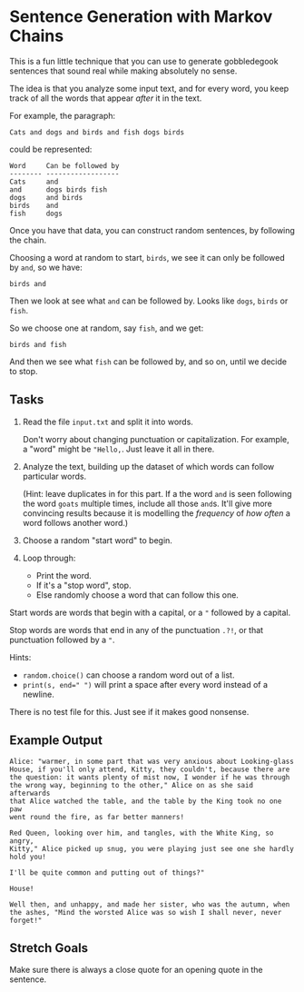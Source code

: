 # Sentence Generation with Markov Chains

This is a fun little technique that you can use to generate gobbledegook
sentences that sound real while making absolutely no sense.

The idea is that you analyze some input text, and for every word, you
keep track of all the words that appear _after_ it in the text.

For example, the paragraph:

```
Cats and dogs and birds and fish dogs birds
```

could be represented:

```
Word     Can be followed by
-------- ------------------
Cats     and
and      dogs birds fish
dogs     and birds
birds    and
fish     dogs
```

Once you have that data, you can construct random sentences, by
following the chain.

Choosing a word at random to start, `birds`, we see it can only be
followed by `and`, so we have:

```
birds and
```

Then we look at see what `and` can be followed by. Looks like `dogs`,
`birds` or `fish`.

So we choose one at random, say `fish`, and we get:

```
birds and fish
```

And then we see what `fish` can be followed by, and so on, until we
decide to stop.

## Tasks

1. Read the file `input.txt` and split it into words.

   Don't worry about changing punctuation or capitalization. For
   example, a "word" might be `"Hello,`. Just leave it all in there.

2. Analyze the text, building up the dataset of which words can follow
   particular words.

   (Hint: leave duplicates in for this part. If a the word `and` is seen
   following the word `goats` multiple times, include all those `and`s.
   It'll give more convincing results because it is modelling the
   _frequency_ of _how often_ a word follows another word.)

3. Choose a random "start word" to begin.

4. Loop through:

   * Print the word.
   * If it's a "stop word", stop.
   * Else randomly choose a word that can follow this one.

Start words are words that begin with a capital, or a `"` followed by a
capital.

Stop words are words that end in any of the punctuation `.?!`, or that
punctuation followed by a `"`.

Hints:
  
* `random.choice()` can choose a random word out of a list.
* `print(s, end=" ")` will print a space after every word instead of a
  newline.

There is no test file for this. Just see if it makes good nonsense.

## Example Output

```
Alice: "warmer, in some part that was very anxious about Looking-glass
House, if you'll only attend, Kitty, they couldn't, because there are
the question: it wants plenty of mist now, I wonder if he was through
the wrong way, beginning to the other," Alice on as she said afterwards
that Alice watched the table, and the table by the King took no one paw
went round the fire, as far better manners! 

Red Queen, looking over him, and tangles, with the White King, so angry,
Kitty," Alice picked up snug, you were playing just see one she hardly
hold you! 

I'll be quite common and putting out of things?" 

House! 

Well then, and unhappy, and made her sister, who was the autumn, when
the ashes, "Mind the worsted Alice was so wish I shall never, never
forget!" 
```

## Stretch Goals

Make sure there is always a close quote for an opening quote in the
sentence.